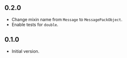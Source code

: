 ## 0.2.0

- Change mixin name from `Message` to `MessagePackObject`.
- Enable tests for `double`.

## 0.1.0

- Initial version.
